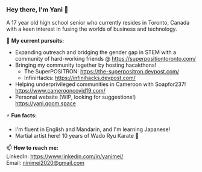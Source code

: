 ### **Hey there, I'm Yani** 👋

A 17 year old high school senior who currently resides in Toronto, Canada with a keen interest in fusing the worlds of business and technology. 

🔭 **My current pursuits:**  
* Expanding outreach and bridging the gender gap in STEM with a community of hard-working friends @ https://superpositiontoronto.com/  
* Bringing my community together by hosting hacakthons!  
  * The SuperPOSITRON: https://the-superpositron.devpost.com/
  * InfiniHacks: https://infinihacks.devpost.com/
* Helping underprivileged communities in Cameroon with Soapfor237! https://www.camerooncovid19.com/ 
* Personal website (WIP, looking for suggestions!) https://yani.qoom.space

⚡ **Fun facts:**  
* I'm fluent in English and Mandarin, and I'm learning Japanese!  
* Martial artist here! 10 years of Wado Ryu Karate 🤗

📫 **How to reach me:**  
LinkedIn: https://www.linkedin.com/in/yanimei/  
Email: ninimei2020@gmail.com
